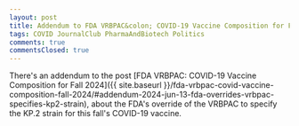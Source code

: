 ```yaml
---
layout: post
title: Addendum to FDA VRBPAC&colon; COVID-19 Vaccine Composition for Fall 2024
tags: COVID JournalClub PharmaAndBiotech Politics
comments: true
commentsClosed: true
---
```


There's an addendum to the post [FDA VRBPAC&colon; COVID-19 Vaccine Composition for Fall 2024]({{ site.baseurl }}/fda-vrbpac-covid-vaccine-composition-fall-2024/#addendum-2024-jun-13-fda-overrides-vrbpac-specifies-kp2-strain), about the FDA's override of the VRBPAC to specify the KP.2 strain for this fall's COVID-19 vaccine.  
